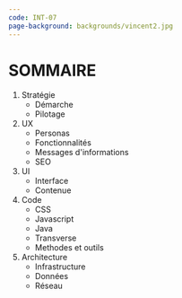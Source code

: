 ```yaml
---
code: INT-07
page-background: backgrounds/vincent2.jpg
---
```

# SOMMAIRE

1. Stratégie
   - Démarche
   - Pilotage
2. UX
   - Personas
   - Fonctionnalités
   - Messages d'informations
   - SEO
3. UI
   - Interface
   - Contenue
4. Code
   - CSS
   - Javascript
   - Java
   - Transverse
   - Methodes et outils
5. Architecture
   - Infrastructure
   - Données
   - Réseau
